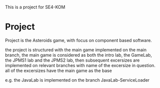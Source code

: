 This is a project for SE4-KOM

<h1>Project</h1>

Project is the Asteroids game, with focus on component based software.

the project is structured with the main game implemented on the main branch, the main game is considered as both the intro lab, the GameLab, the JPMS1 lab and the JPMS2 lab,
then subsequent excersizes are implemented on relevant branches with name of the excersize in question.
all of the excersizes have the main game as the base

e.g. the JavaLab is implemented on the branch JavaLab-ServiceLoader
